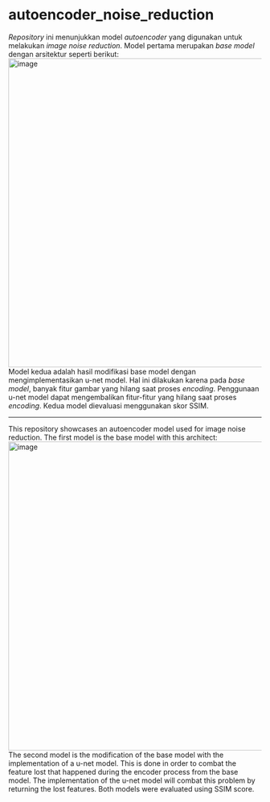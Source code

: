 # autoencoder_noise_reduction
_Repository_ ini menunjukkan model _autoencoder_ yang digunakan untuk melakukan _image noise reduction_. Model pertama merupakan _base model_ dengan arsitektur seperti berikut:
<img width="874" height="615" alt="image" src="https://github.com/user-attachments/assets/b57c1969-788c-4865-b46f-eb145b4863a9" />
Model kedua adalah hasil modifikasi base model dengan mengimplementasikan u-net model. Hal ini dilakukan karena pada _base model_, banyak fitur gambar yang hilang saat proses _encoding_. Penggunaan u-net model dapat mengembalikan fitur-fitur yang hilang saat proses _encoding_. Kedua model dievaluasi menggunakan skor SSIM.

------------------------------
This repository showcases an autoencoder model used for image noise reduction. The first model is the base model with this architect: 
<img width="874" height="615" alt="image" src="https://github.com/user-attachments/assets/a530a096-daee-427f-a388-0bccacca9ce3" />
The second model is the modification of the base model with the implementation of a u-net model. This is done in order to combat the feature lost that happened during the encoder process from the base model. The implementation of the u-net model will combat this problem by returning the lost features. Both models were evaluated using SSIM score.


